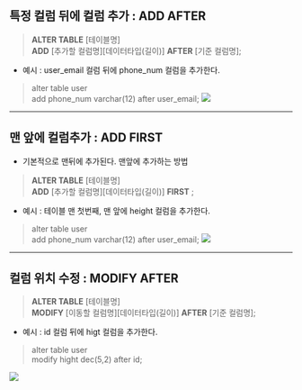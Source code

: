 

## 특정 컬럼 뒤에 컬럼 추가 : ADD AFTER



>**ALTER TABLE** [테이블명]  
**ADD** [추가할 컬럼명][데이터타입(길이)] **AFTER** [기준 컬럼명];

- 예시 : user_email 컬럼 뒤에 phone_num 컬럼을 추가한다.
> alter table user  
add phone_num varchar(12) after user_email;
![](https://velog.velcdn.com/images/estell/post/875c8000-1838-41ae-90b1-081444ff484b/image.png)

---

## 맨 앞에 컬럼추가 : ADD FIRST
- 기본적으로 맨뒤에 추가된다. 맨앞에 추가하는 방법

>**ALTER TABLE** [테이블명]  
**ADD** [추가할 컬럼명][데이터타입(길이)] **FIRST** ;

- 예시 : 테이블 맨 첫번째, 맨 앞에 height 컬럼을 추가한다.
> alter table user  
add phone_num varchar(12) after user_email;
![](https://velog.velcdn.com/images/estell/post/6bddbc18-9a81-4016-95cd-2367804aa1ec/image.png)


---

## 컬럼 위치 수정 : MODIFY AFTER


>**ALTER TABLE** [테이블명]  
**MODIFY** [이동할 컬럼명][데이터타입(길이)] **AFTER** [기준 컬럼명];

- 예시 : id 컬럼 뒤에 higt 컬럼을 추가한다.
> alter table user   
modify hight dec(5,2) after id;

![](https://velog.velcdn.com/images/estell/post/268eacc9-3fbe-4be5-a565-9d9fd7f5f421/image.png)

